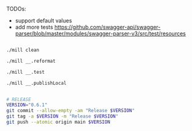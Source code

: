 
TODOs:
- support default values
- add more tests https://github.com/swagger-api/swagger-parser/blob/master/modules/swagger-parser-v3/src/test/resources


```sh

./mill clean

./mill __.reformat

./mill __.test

./mill __.publishLocal
```

```sh

# RELEASE
VERSION="0.6.1"
git commit --allow-empty -am "Release $VERSION"
git tag -a $VERSION -m "Release $VERSION"
git push --atomic origin main $VERSION

```
